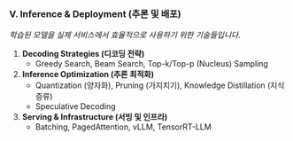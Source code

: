 ### **V. Inference & Deployment (추론 및 배포)**

*학습된 모델을 실제 서비스에서 효율적으로 사용하기 위한 기술들입니다.*

1. **Decoding Strategies (디코딩 전략)**
    - Greedy Search, Beam Search, Top-k/Top-p (Nucleus) Sampling
2. **Inference Optimization (추론 최적화)**
    - Quantization (양자화), Pruning (가지치기), Knowledge Distillation (지식 증류)
    - Speculative Decoding
3. **Serving & Infrastructure (서빙 및 인프라)**
    - Batching, PagedAttention, vLLM, TensorRT-LLM